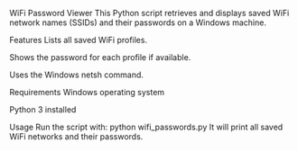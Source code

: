 WiFi Password Viewer
This Python script retrieves and displays saved WiFi network names (SSIDs) and their passwords on a Windows machine.

Features
Lists all saved WiFi profiles.

Shows the password for each profile if available.

Uses the Windows netsh command.

Requirements
Windows operating system

Python 3 installed

Usage
Run the script with:
python wifi_passwords.py
It will print all saved WiFi networks and their passwords.
